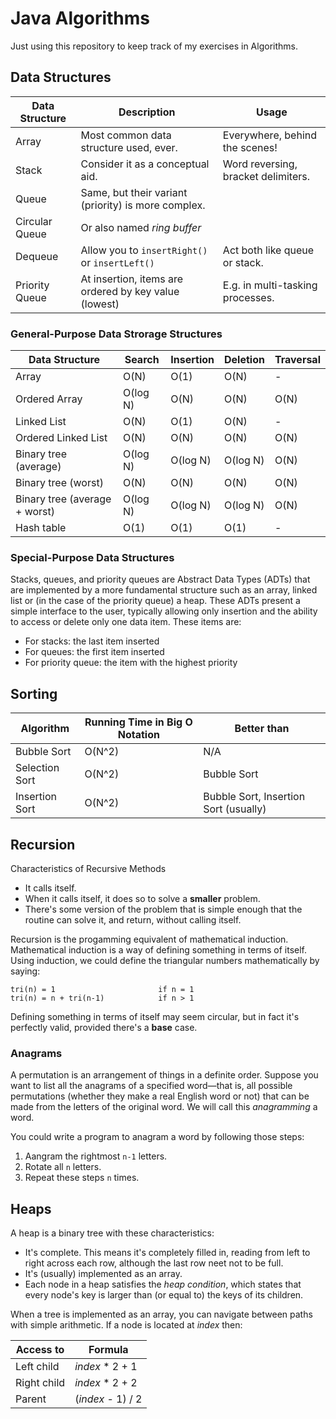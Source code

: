 Java Algorithms
===============

Just using this repository to keep track of my exercises in Algorithms.


Data Structures
---------------

| Data Structure | Description                                           | Usage                               |
|----------------|-------------------------------------------------------|-------------------------------------|
| Array          | Most common data structure used, ever.                | Everywhere, behind the scenes!      |
| Stack          | Consider it as a conceptual aid.                      | Word reversing, bracket delimiters. |
| Queue          | Same, but their variant (priority) is more complex.   |                                     |
| Circular Queue | Or also named *ring buffer*                           |                                     |
| Dequeue        | Allow you to `insertRight()` or `insertLeft()`        | Act both like queue or stack.       |
| Priority Queue | At insertion, items are ordered by key value (lowest) | E.g. in multi-tasking processes.    |

### General-Purpose Data Strorage Structures

| Data Structure                | Search   | Insertion | Deletion | Traversal |
|-------------------------------|----------|-----------|----------|-----------|
| Array                         | O(N)     | O(1)      | O(N)     | -         |
| Ordered Array                 | O(log N) | O(N)      | O(N)     | O(N)      |
| Linked List                   | O(N)     | O(1)      | O(N)     | -         |
| Ordered Linked List           | O(N)     | O(N)      | O(N)     | O(N)      |
| Binary tree (average)         | O(log N) | O(log N)  | O(log N) | O(N)      |
| Binary tree (worst)           | O(N)     | O(N)      | O(N)     | O(N)      |
| Binary tree (average + worst) | O(log N) | O(log N)  | O(log N) | O(N)      |
| Hash table                    | O(1)     | O(1)      | O(1)     | -         |

### Special-Purpose Data Structures

Stacks, queues, and priority queues are Abstract Data Types (ADTs) that are
implemented by a more fundamental structure such as an array, linked list or (in
the case of the priority queue) a heap. These ADTs present a simple interface to
the user, typically allowing only insertion and the ability to access or delete
only one data item. These items are:

* For stacks: the last item inserted
* For queues: the first item inserted
* For priority queue: the item with the highest priority


Sorting
-------

| Algorithm      | Running Time in Big O Notation | Better than                           |
|----------------|--------------------------------|---------------------------------------|
| Bubble Sort    | O(N^2)                         | N/A                                   |
| Selection Sort | O(N^2)                         | Bubble Sort                           |
| Insertion Sort | O(N^2)                         | Bubble Sort, Insertion Sort (usually) |


Recursion
---------

Characteristics of Recursive Methods

* It calls itself.
* When it calls itself, it does so to solve a **smaller** problem.
* There's some version of the problem that is simple enough that the routine can
  solve it, and return, without calling itself.

Recursion is the progamming equivalent of mathematical induction. Mathematical
induction is a way of defining something in terms of itself. Using induction, we
could define the triangular numbers mathematically by saying:

    tri(n) = 1                       if n = 1
    tri(n) = n + tri(n-1)            if n > 1

Defining something in terms of itself may seem circular, but in fact it's
perfectly valid, provided there's a **base** case.

### Anagrams

A permutation is an arrangement of things in a definite order. Suppose you want
to list all the anagrams of a specified word—that is, all possible permutations
(whether they make a real English word or not) that can be made from the letters
of the original word. We will call this *anagramming* a word.

You could write a program to anagram a word by following those steps:

1.  Aangram the rightmost `n-1` letters.
2.  Rotate all `n` letters.
3.  Repeat these steps `n` times.


Heaps
-----

A heap is a binary tree with these characteristics:

*   It's complete. This means it's completely filled in, reading from left to
    right across each row, although the last row neet not to be full.
*   It's (usually) implemented as an array.
*   Each node in a heap satisfies the *heap condition*, which states that
    every node's key is larger than (or equal to) the keys of its children.

When a tree is implemented as an array, you can navigate between paths with
simple arithmetic. If a node is located at *index* then:

| Access to   | Formula           |
|-------------|-------------------|
| Left child  | *index* * 2 + 1   |
| Right child | *index* * 2 + 2   |
| Parent      | (*index* - 1) / 2 |
